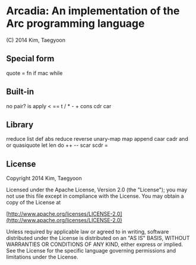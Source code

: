 # Arcadia: An implementation of the Arc programming language #

(C) 2014 Kim, Taegyoon

## Special form
quote = fn if mac while

## Built-in
no pair? is apply < == t / * - + cons cdr car

## Library
rreduce list def abs reduce reverse unary-map map append caar cadr and or quasiquote let len do ++ -- scar scdr =

## License ##

   Copyright 2014 Kim, Taegyoon

   Licensed under the Apache License, Version 2.0 (the "License");
   you may not use this file except in compliance with the License.
   You may obtain a copy of the License at

   [http://www.apache.org/licenses/LICENSE-2.0](http://www.apache.org/licenses/LICENSE-2.0)

   Unless required by applicable law or agreed to in writing, software
   distributed under the License is distributed on an "AS IS" BASIS,
   WITHOUT WARRANTIES OR CONDITIONS OF ANY KIND, either express or implied.
   See the License for the specific language governing permissions and
   limitations under the License.
